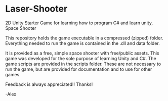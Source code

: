 # Laser-Shooter
2D Unity Starter Game for learning how to program C# and learn unity, Space Shooter

This repository holds the game executable in a compressed (zipped) folder. Everything needed to run the game is contained in the .dll and data folder.

It is provided as a free, simple space shooter with free/public assets. This game was developed for the sole purpose of learning Unity and C#. The game scripts are provided in the scripts folder. These are not necessary to run the game, but are provided for documentation and to use for other games.

Feedback is always appreciated!! Thanks!

-Alex
